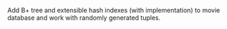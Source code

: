 Add B+ tree and extensible hash indexes (with implementation) to movie database and work with randomly generated tuples.
